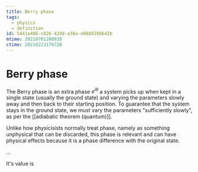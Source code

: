 ```yaml
---
title: Berry phase
tags:
  - physics
  - definition
id: 5441a486-c826-424d-a30a-e08b9208642b
mtime: 20210701200830
ctime: 20210223170728
---
```


# Berry phase
The Berry phase is an extra phase $e^{i\theta}$ a system picks up when kept in a single state (usually the ground state) and varying the parameters slowly away and then back to their starting position.
To guarantee that the system stays in the ground state, we must vary the parameters "sufficiently slowly", as per the [[adiabatic theorem (quantum)]].

Unlike how physicisists normally treat phase, namely as something unphysical that can be discarded, this phase is relevant and can have physical effects because it is a phase difference with the original state.

...

It's value is
